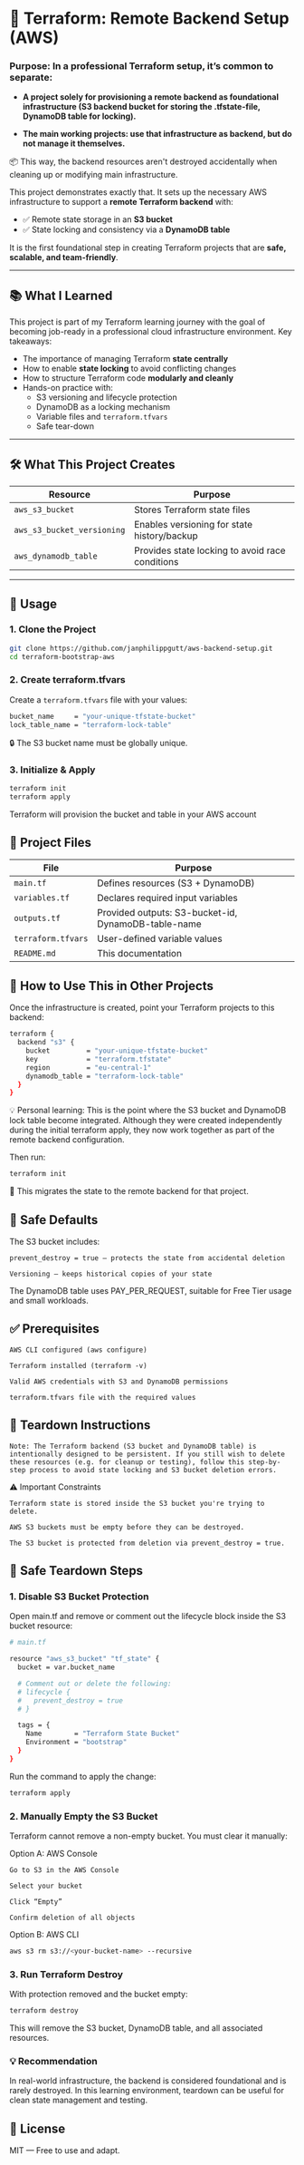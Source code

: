 # 🚀 Terraform: Remote Backend Setup (AWS)

### Purpose: In a professional Terraform setup, it’s common to separate:

- **A project solely for provisioning a remote backend as foundational infrastructure (S3 backend bucket for storing the .tfstate-file, DynamoDB table for locking).**
    
- **The main working projects: use that infrastructure as backend, but do not manage it themselves.**
    
📦 This way, the backend resources aren't destroyed accidentally when cleaning up or modifying main infrastructure.

    
This project demonstrates exactly that. It sets up the necessary AWS infrastructure to support a **remote Terraform backend** with:

- ✅ Remote state storage in an **S3 bucket**
- ✅ State locking and consistency via a **DynamoDB table**

It is the first foundational step in creating Terraform projects that are **safe, scalable, and team-friendly**.

---

## 📚 What I Learned

This project is part of my Terraform learning journey with the goal of becoming job-ready in a professional cloud infrastructure environment. Key takeaways:

- The importance of managing Terraform **state centrally**
- How to enable **state locking** to avoid conflicting changes
- How to structure Terraform code **modularly and cleanly**
- Hands-on practice with:
  - S3 versioning and lifecycle protection
  - DynamoDB as a locking mechanism
  - Variable files and `terraform.tfvars`
  - Safe tear-down

---

## 🛠️ What This Project Creates

| Resource                      | Purpose                                       |
|-------------------------------|-----------------------------------------------|
| `aws_s3_bucket`               | Stores Terraform state files                  |
| `aws_s3_bucket_versioning`    | Enables versioning for state history/backup   |
| `aws_dynamodb_table`          | Provides state locking to avoid race conditions |

---

## 🧰 Usage

### 1. Clone the Project

```bash
git clone https://github.com/janphilippgutt/aws-backend-setup.git
cd terraform-bootstrap-aws
```

### 2. Create terraform.tfvars

Create a `terraform.tfvars` file with your values:

```bash
bucket_name     = "your-unique-tfstate-bucket"
lock_table_name = "terraform-lock-table"
```
🔒 The S3 bucket name must be globally unique.

### 3. Initialize & Apply

```bash
terraform init
terraform apply
```
Terraform will provision the bucket and table in your AWS account

## 🧩 Project Files


| File               | Purpose                                             |
|--------------------|-----------------------------------------------------|
| `main.tf`          | Defines resources (S3 + DynamoDB)                   |
| `variables.tf`     | Declares required input variables                   |
| `outputs.tf`       | Provided outputs: S3-bucket-id, DynamoDB-table-name |
| `terraform.tfvars` | User-defined variable values                        |
| `README.md`        | This documentation                                  |

## 🔁 How to Use This in Other Projects

Once the infrastructure is created, point your Terraform projects to this backend:

```bash
terraform {
  backend "s3" {
    bucket         = "your-unique-tfstate-bucket"
    key            = "terraform.tfstate"
    region         = "eu-central-1"
    dynamodb_table = "terraform-lock-table"
  }
}

```
💡 Personal learning: This is the point where the S3 bucket and DynamoDB lock table become integrated. Although they were created independently during the initial terraform apply, they now work together as part of the remote backend configuration.

Then run:

```bash
terraform init
```
🧠 This migrates the state to the remote backend for that project.

## 🚫 Safe Defaults

The S3 bucket includes:

    prevent_destroy = true — protects the state from accidental deletion

    Versioning — keeps historical copies of your state

The DynamoDB table uses PAY_PER_REQUEST, suitable for Free Tier usage and small workloads.

## ✅ Prerequisites

    AWS CLI configured (aws configure)

    Terraform installed (terraform -v)

    Valid AWS credentials with S3 and DynamoDB permissions

    terraform.tfvars file with the required values

## 🔧 Teardown Instructions

    Note: The Terraform backend (S3 bucket and DynamoDB table) is intentionally designed to be persistent. If you still wish to delete these resources (e.g. for cleanup or testing), follow this step-by-step process to avoid state locking and S3 bucket deletion errors.

⚠️ Important Constraints

    Terraform state is stored inside the S3 bucket you're trying to delete.

    AWS S3 buckets must be empty before they can be destroyed.

    The S3 bucket is protected from deletion via prevent_destroy = true.

## 🧼 Safe Teardown Steps
### 1. Disable S3 Bucket Protection

Open main.tf and remove or comment out the lifecycle block inside the S3 bucket resource:

```bash
# main.tf

resource "aws_s3_bucket" "tf_state" {
  bucket = var.bucket_name

  # Comment out or delete the following:
  # lifecycle {
  #   prevent_destroy = true
  # }

  tags = {
    Name        = "Terraform State Bucket"
    Environment = "bootstrap"
  }
}

```

Run the command to apply the change:

```bash
terraform apply
```
### 2. Manually Empty the S3 Bucket

Terraform cannot remove a non-empty bucket. You must clear it manually:

Option A: AWS Console

    Go to S3 in the AWS Console

    Select your bucket

    Click “Empty”

    Confirm deletion of all objects

Option B: AWS CLI

```bash
aws s3 rm s3://<your-bucket-name> --recursive
```
### 3. Run Terraform Destroy

With protection removed and the bucket empty:

```bash
terraform destroy
```
This will remove the S3 bucket, DynamoDB table, and all associated resources.

### 💡 Recommendation

In real-world infrastructure, the backend is considered foundational and is rarely destroyed. In this learning environment, teardown can be useful for clean state management and testing.


## 📜 License

MIT — Free to use and adapt.